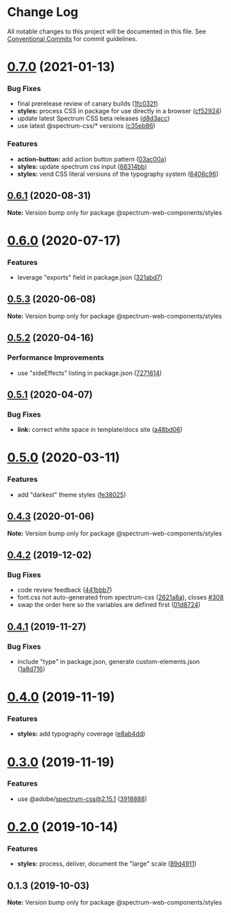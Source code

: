 # Change Log

All notable changes to this project will be documented in this file.
See [Conventional Commits](https://conventionalcommits.org) for commit guidelines.

# [0.7.0](https://github.com/adobe/spectrum-web-components/compare/@spectrum-web-components/styles@0.6.1...@spectrum-web-components/styles@0.7.0) (2021-01-13)

### Bug Fixes

-   final prerelease review of canary builds ([1fc032f](https://github.com/adobe/spectrum-web-components/commit/1fc032ff436d8be1817a2784787e30b07a2873c6))
-   **styles:** process CSS in package for use directly in a browser ([cf52924](https://github.com/adobe/spectrum-web-components/commit/cf52924404112e44a0abc6eacd4092f3ca4a9ea1))
-   update latest Spectrum CSS beta releases ([d8d3acc](https://github.com/adobe/spectrum-web-components/commit/d8d3acc86de31e58219db6ba2a9d045b83cbe103))
-   use latest @spectrum-css/\* versions ([c35eb86](https://github.com/adobe/spectrum-web-components/commit/c35eb86defd89a0c36b5ea186f6d40f20851b5e5))

### Features

-   **action-button:** add action button pattern ([03ac00a](https://github.com/adobe/spectrum-web-components/commit/03ac00a710290e6a78340f206d88385a4f8ae8c2))
-   **styles:** update spectrum css input ([88314bb](https://github.com/adobe/spectrum-web-components/commit/88314bb34c3c6f372402ded0b0d7cf97a29a5677))
-   **styles:** vend CSS literal versions of the typography system ([6406c96](https://github.com/adobe/spectrum-web-components/commit/6406c96377557a88ad7756147e6e5777f5d1f746))

## [0.6.1](https://github.com/adobe/spectrum-web-components/compare/@spectrum-web-components/styles@0.6.0...@spectrum-web-components/styles@0.6.1) (2020-08-31)

**Note:** Version bump only for package @spectrum-web-components/styles

# [0.6.0](https://github.com/adobe/spectrum-web-components/compare/@spectrum-web-components/styles@0.5.3...@spectrum-web-components/styles@0.6.0) (2020-07-17)

### Features

-   leverage "exports" field in package.json ([321abd7](https://github.com/adobe/spectrum-web-components/commit/321abd7b7e78ccd9157cff75a1fa3dbd06e81f79))

## [0.5.3](https://github.com/adobe/spectrum-web-components/compare/@spectrum-web-components/styles@0.5.2...@spectrum-web-components/styles@0.5.3) (2020-06-08)

**Note:** Version bump only for package @spectrum-web-components/styles

## [0.5.2](https://github.com/adobe/spectrum-web-components/compare/@spectrum-web-components/styles@0.5.1...@spectrum-web-components/styles@0.5.2) (2020-04-16)

### Performance Improvements

-   use "sideEffects" listing in package.json ([7271614](https://github.com/adobe/spectrum-web-components/commit/7271614c0ca3ccf3566583bb59467eb15a6199cd))

## [0.5.1](https://github.com/adobe/spectrum-web-components/compare/@spectrum-web-components/styles@0.5.0...@spectrum-web-components/styles@0.5.1) (2020-04-07)

### Bug Fixes

-   **link:** correct white space in template/docs site ([a48bd06](https://github.com/adobe/spectrum-web-components/commit/a48bd06a177ed5f6ec52d44676f61f313bc90022))

# [0.5.0](https://github.com/adobe/spectrum-web-components/compare/@spectrum-web-components/styles@0.4.3...@spectrum-web-components/styles@0.5.0) (2020-03-11)

### Features

-   add "darkest" theme styles ([fe38025](https://github.com/adobe/spectrum-web-components/commit/fe38025))

## [0.4.3](https://github.com/adobe/spectrum-web-components/compare/@spectrum-web-components/styles@0.4.2...@spectrum-web-components/styles@0.4.3) (2020-01-06)

**Note:** Version bump only for package @spectrum-web-components/styles

## [0.4.2](https://github.com/adobe/spectrum-web-components/compare/@spectrum-web-components/styles@0.4.1...@spectrum-web-components/styles@0.4.2) (2019-12-02)

### Bug Fixes

-   code review feedback ([441bbb7](https://github.com/adobe/spectrum-web-components/commit/441bbb7))
-   font.css not auto-generated from spectrum-css ([2621a8a](https://github.com/adobe/spectrum-web-components/commit/2621a8a)), closes [#308](https://github.com/adobe/spectrum-web-components/issues/308)
-   swap the order here so the variables are defined first ([01d8724](https://github.com/adobe/spectrum-web-components/commit/01d8724))

## [0.4.1](https://github.com/adobe/spectrum-web-components/compare/@spectrum-web-components/styles@0.4.0...@spectrum-web-components/styles@0.4.1) (2019-11-27)

### Bug Fixes

-   include "type" in package.json, generate custom-elements.json ([1a8d716](https://github.com/adobe/spectrum-web-components/commit/1a8d716))

# [0.4.0](https://github.com/adobe/spectrum-web-components/compare/@spectrum-web-components/styles@0.3.0...@spectrum-web-components/styles@0.4.0) (2019-11-19)

### Features

-   **styles:** add typography coverage ([e8ab4dd](https://github.com/adobe/spectrum-web-components/commit/e8ab4dd))

# [0.3.0](https://github.com/adobe/spectrum-web-components/compare/@spectrum-web-components/styles@0.2.0...@spectrum-web-components/styles@0.3.0) (2019-11-19)

### Features

-   use @adobe/spectrum-css@2.15.1 ([3918888](https://github.com/adobe/spectrum-web-components/commit/3918888))

# [0.2.0](https://github.com/adobe/spectrum-web-components/compare/@spectrum-web-components/styles@0.1.3...@spectrum-web-components/styles@0.2.0) (2019-10-14)

### Features

-   **styles:** process, deliver, document the "large" scale ([89d4911](https://github.com/adobe/spectrum-web-components/commit/89d4911))

## 0.1.3 (2019-10-03)

**Note:** Version bump only for package @spectrum-web-components/styles
